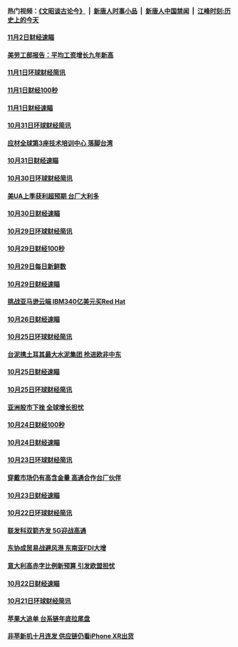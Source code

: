 #### 热门视频：[《文昭谈古论今》](https://github.com/gfw-breaker/wenzhao/blob/master/README.md?t=11040333) &nbsp;|&nbsp; [新唐人时事小品](https://github.com/gfw-breaker/ntdtv-comedy/blob/master/README.md?t=11040333) &nbsp;|&nbsp; [新唐人中国禁闻](https://github.com/gfw-breaker/ntdtv-news/blob/master/README.md?t=11040333) &nbsp;|&nbsp; [江峰时刻:历史上的今天](https://github.com/gfw-breaker/today-in-history/blob/master/README.md?t=11040333) 

#### [11月2日财经速瞄](../pages/news208/a1397864.md?t=11040333) 

#### [美劳工部报告：平均工资增长九年新高](../pages/news208/a1397816.md?t=11040333) 

#### [11月1日环球财经简讯](../pages/news208/a1397814.md?t=11040333) 

#### [11月1日财经100秒](../pages/news208/a1397785.md?t=11040333) 

#### [11月1日财经速瞄](../pages/news208/a1397712.md?t=11040333) 

#### [10月31日环球财经简讯](../pages/news208/a1397656.md?t=11040333) 

#### [应材全球第3座技术培训中心 落脚台湾](../pages/news208/a1397640.md?t=11040333) 

#### [10月31日财经速瞄](../pages/news208/a1397568.md?t=11040333) 

#### [10月30日环球财经简讯](../pages/news208/a1397518.md?t=11040333) 

#### [美UA上季获利超预期 台厂大利多](../pages/news208/a1397486.md?t=11040333) 

#### [10月30日财经速瞄](../pages/news208/a1397400.md?t=11040333) 

#### [10月29日环球财经简讯](../pages/news208/a1397356.md?t=11040333) 

#### [10月29日财经100秒](../pages/news208/a1397325.md?t=11040333) 

#### [10月29日每日新鲜数](../pages/news208/a1397258.md?t=11040333) 

#### [10月29日财经速瞄](../pages/news208/a1397251.md?t=11040333) 

#### [挑战亚马逊云端 IBM340亿美元买Red Hat](../pages/news208/a1397170.md?t=11040333) 

#### [10月26日财经速瞄](../pages/news208/a1396948.md?t=11040333) 

#### [10月25日环球财经简讯](../pages/news208/a1396909.md?t=11040333) 

#### [台泥携土耳其最大水泥集团 抢进欧非中东](../pages/news208/a1396899.md?t=11040333) 

#### [10月25日财经速瞄](../pages/news208/a1396828.md?t=11040333) 

#### [10月25日环球财经简讯](../pages/news208/a1396771.md?t=11040333) 

#### [亚洲股市下挫 全球增长担忧](../pages/news208/a1396757.md?t=11040333) 

#### [10月24日财经100秒](../pages/news208/a1396750.md?t=11040333) 

#### [10月24日财经速瞄](../pages/news208/a1396676.md?t=11040333) 

#### [10月23日环球财经简讯](../pages/news208/a1396638.md?t=11040333) 

#### [穿戴市场仍有高含金量 高通合作台厂伙伴](../pages/news208/a1396618.md?t=11040333) 

#### [10月23日财经速瞄](../pages/news208/a1396523.md?t=11040333) 

#### [10月22日环球财经简讯](../pages/news208/a1396479.md?t=11040333) 

#### [联发科双箭齐发 5G迎战高通](../pages/news208/a1396463.md?t=11040333) 

#### [东协成贸易战避风港 东南亚FDI大增](../pages/news208/a1396462.md?t=11040333) 

#### [意大利高赤字比例新预算 引发欧盟担忧](../pages/news208/a1396344.md?t=11040333) 

#### [10月22日财经速瞄](../pages/news208/a1396383.md?t=11040333) 

#### [10月21日环球财经简讯](../pages/news208/a1396338.md?t=11040333) 

#### [苹果大追单 台系链年底拉尾盘](../pages/news208/a1396320.md?t=11040333) 

#### [非苹新机十月连发 供应链仍看iPhone XR出货](../pages/news208/a1396220.md?t=11040333) 

